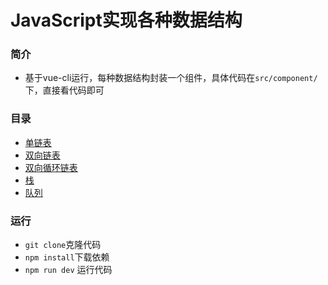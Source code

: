 # JavaScript实现各种数据结构
### 简介

- 基于vue-cli运行，每种数据结构封装一个组件，具体代码在`src/component/`下，直接看代码即可

### 目录

- [单链表](https://github.com/wwenj/data-structure)
- [双向链表](https://github.com/wwenj/data-structure)
- [双向循环链表](https://github.com/wwenj/data-structure)
- [栈](https://github.com/wwenj/data-structure)
- [队列](https://github.com/wwenj/data-structure)

### 运行

- `git clone`克隆代码
- `npm install`下载依赖
- `npm run dev` 运行代码


